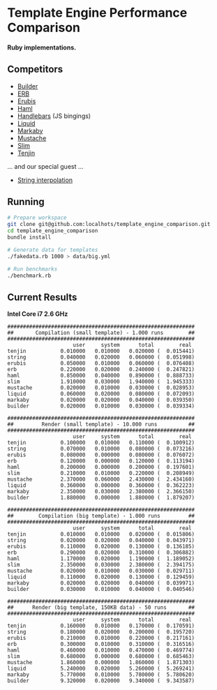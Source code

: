 # Template Engine Performance Comparison
#### Ruby implementations.

## Competitors
- [Builder](https://github.com/jimweirich/builder)
- [ERB](http://ruby-doc.org/stdlib-2.0.0/libdoc/erb/rdoc/ERB.html)
- [Erubis](http://www.kuwata-lab.com/erubis/)
- [Haml](http://haml.info/)
- [Handlebars](https://github.com/cowboyd/handlebars.rb) (JS bingings)
- [Liquid](http://liquidmarkup.org/)
- [Markaby](http://markaby.github.io/)
- [Mustache](https://github.com/defunkt/mustache)
- [Slim](http://slim-lang.com/)
- [Tenjin](http://www.kuwata-lab.com/tenjin/)

... and our special guest ...

- [String interpolation](http://en.wikipedia.org/wiki/String_interpolation#Ruby)

## Running
```bash
# Prepare workspace
git clone git@github.com:localhots/template_engine_comparison.git
cd template_engine_comparison
bundle install

# Generate data for templates
./fakedata.rb 1000 > data/big.yml

# Run benchmarks
./benchmark.rb
```

## Current Results
**Intel Core i7 2.6 GHz**

```
############################################################
##       Compilation (small template) - 1.000 runs        ##
############################################################
                     user     system      total        real
tenjin           0.010000   0.010000   0.020000 (  0.015441)
string           0.040000   0.020000   0.060000 (  0.051998)
erubis           0.050000   0.010000   0.060000 (  0.076408)
erb              0.220000   0.020000   0.240000 (  0.247821)
haml             0.850000   0.040000   0.890000 (  0.888733)
slim             1.910000   0.030000   1.940000 (  1.945333)
mustache         0.020000   0.010000   0.030000 (  0.028953)
liquid           0.060000   0.020000   0.080000 (  0.072093)
markaby          0.020000   0.020000   0.040000 (  0.039350)
builder          0.020000   0.010000   0.030000 (  0.039334)

############################################################
##         Render (small template) - 10.000 runs          ##
############################################################
                     user     system      total        real
tenjin           0.100000   0.010000   0.110000 (  0.100912)
string           0.070000   0.010000   0.080000 (  0.073216)
erubis           0.080000   0.000000   0.080000 (  0.076072)
erb              0.120000   0.000000   0.120000 (  0.113194)
haml             0.200000   0.000000   0.200000 (  0.197601)
slim             0.210000   0.010000   0.220000 (  0.208949)
mustache         2.370000   0.060000   2.430000 (  2.434160)
liquid           0.360000   0.000000   0.360000 (  0.362223)
markaby          2.350000   0.030000   2.380000 (  2.366150)
builder          1.880000   0.000000   1.880000 (  1.879207)

############################################################
##        Compilation (big template) - 1.000 runs         ##
############################################################
                     user     system      total        real
tenjin           0.010000   0.010000   0.020000 (  0.015806)
string           0.020000   0.020000   0.040000 (  0.043971)
erubis           0.110000   0.020000   0.130000 (  0.136185)
erb              0.290000   0.020000   0.310000 (  0.306882)
haml             1.170000   0.020000   1.190000 (  1.189052)
slim             2.350000   0.030000   2.380000 (  2.394175)
mustache         0.020000   0.010000   0.030000 (  0.029711)
liquid           0.110000   0.020000   0.130000 (  0.129459)
markaby          0.020000   0.020000   0.040000 (  0.039971)
builder          0.030000   0.010000   0.040000 (  0.040546)

############################################################
##      Render (big template, 150KB data) - 50 runs       ##
############################################################
                     user     system      total        real
tenjin           0.160000   0.010000   0.170000 (  0.170591)
string           0.180000   0.020000   0.200000 (  0.195720)
erubis           0.210000   0.010000   0.220000 (  0.217161)
erb              0.300000   0.010000   0.310000 (  0.316516)
haml             0.460000   0.010000   0.470000 (  0.469774)
slim             0.680000   0.000000   0.680000 (  0.685463)
mustache         1.860000   0.000000   1.860000 (  1.871303)
liquid           5.240000   0.020000   5.260000 (  5.269241)
markaby          5.770000   0.010000   5.780000 (  5.780620)
builder          9.320000   0.020000   9.340000 (  9.343587)
```
